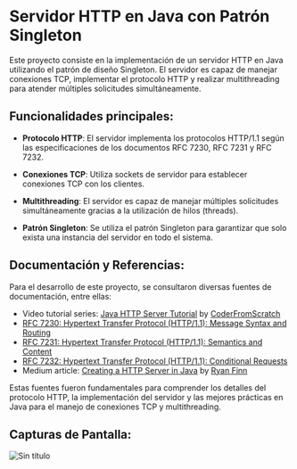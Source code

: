 # Servidor HTTP en Java con Patrón Singleton

Este proyecto consiste en la implementación de un servidor HTTP en Java utilizando el patrón de diseño Singleton. El servidor es capaz de manejar conexiones TCP, implementar el protocolo HTTP y realizar multithreading para atender múltiples solicitudes simultáneamente.

## Funcionalidades principales:

- **Protocolo HTTP**: El servidor implementa los protocolos HTTP/1.1 según las especificaciones de los documentos RFC 7230, RFC 7231 y RFC 7232.

- **Conexiones TCP**: Utiliza sockets de servidor para establecer conexiones TCP con los clientes.

- **Multithreading**: El servidor es capaz de manejar múltiples solicitudes simultáneamente gracias a la utilización de hilos (threads).

- **Patrón Singleton**: Se utiliza el patrón Singleton para garantizar que solo exista una instancia del servidor en todo el sistema.

## Documentación y Referencias:

Para el desarrollo de este proyecto, se consultaron diversas fuentes de documentación, entre ellas:

- Video tutorial series: [Java HTTP Server Tutorial](https://www.youtube.com/watch?v=ZESFHxvypUg&list=PLAuGQNR28pW56GigraPdiI0oKwcs8gglW&index=8) by [CoderFromScratch](https://www.youtube.com/@coderfromscratch1486)
- [RFC 7230: Hypertext Transfer Protocol (HTTP/1.1): Message Syntax and Routing](https://datatracker.ietf.org/doc/html/rfc7230)
- [RFC 7231: Hypertext Transfer Protocol (HTTP/1.1): Semantics and Content](https://datatracker.ietf.org/doc/html/rfc7231)
- [RFC 7232: Hypertext Transfer Protocol (HTTP/1.1): Conditional Requests](https://datatracker.ietf.org/doc/html/rfc7232)
- Medium article: [Creating a HTTP Server in Java](https://rjlfinn.medium.com/creating-a-http-server-in-java-9b6af7f9b3cd) by [Ryan Finn](https://rjlfinn.medium.com/)

Estas fuentes fueron fundamentales para comprender los detalles del protocolo HTTP, la implementación del servidor y las mejores prácticas en Java para el manejo de conexiones TCP y multithreading.

## Capturas de Pantalla:

![Sin título](https://github.com/Agslz/java-http-server/assets/83142033/353c27ef-5a8f-4d96-b399-6d98782d87cc)
